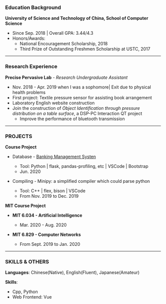 ### Education Background

**University of Science and Technology of China, School of Computer Science**

- Since Sep. 2018 \| Overall GPA: 3.44/4.3
- Honors/Awards: 
  - National Encouragement Scholarship, 2018
  - Third Prize of Outstanding Freshmen Scholarship at USTC, 2017

***

### Research Experience

**Precise Pervasive Lab** - *Research Undergraduate Assistant*

- Nov. 2018 - Apr. 2019 when I was a sophomore\| Exit due to physical health problems
- First project:  Textile pressure sensor for assisting book arrangement
- Laboratory English website construction
- Join the construction of *Object Identification through pressure distribution on a table surface*, a DSP-PC Interaction QT project
  - Improve the performance of bluetooth transmission

***

### PROJECTS

**Course Project**
- Database - <a href="https://github.com/zpf0117b/BankingManagementSystem">Banking Management Systen</a>
  - Tool: Python \| flask, pandas-profiling, etc \| VSCode \| Bootstrap 
  - Jun. 2020

- Compiling - Minipy: a simplified compiler which could parse python
  - Tool: C++ \| flex, bison \| VSCode
  - From Nov. 2019 to Dec. 2019

**MIT Course Project**

- **MIT 6.034 - Artificial Intelligence**

  - Mar. 2020 - Aug. 2020

- **MIT 6.829 - Computer Networks**

  - From Sept. 2019 to Jan. 2020

***

### SKILLS & OTHERS

**Languages**: Chinese(Native), English(Fluent), Japanese(Amateur)

**Skills**: 

- Cpp, Python
- Web Frontend: Vue
